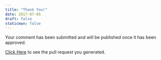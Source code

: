 ```yaml
---
title: "Thank You!"
date: 2017-07-05
draft: false
staticman: false
---
```


 Your comment has been submitted and will be published once it has been approved.
 
 [Click Here](https://github.com/dancwilliams/networkhobo/pulls) to see the pull request you generated.</p>
